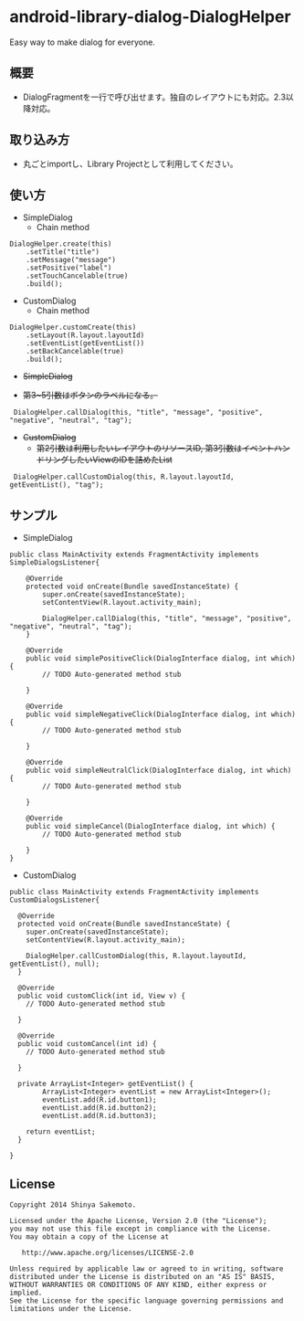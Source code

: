 android-library-dialog-DialogHelper
===================================

Easy way to make dialog for everyone.

## 概要
 * DialogFragmentを一行で呼び出せます。独自のレイアウトにも対応。2.3以降対応。

## 取り込み方
 * 丸ごとimportし、Library Projectとして利用してください。

## 使い方
 * SimpleDialog
   * Chain method

```
DialogHelper.create(this)
    .setTitle("title")
    .setMessage("message")
    .setPositive("label")
    .setTouchCancelable(true)
    .build();
```

* CustomDialog
  * Chain method

```
DialogHelper.customCreate(this)
    .setLayout(R.layout.layoutId)
    .setEventList(getEventList())
    .setBackCancelable(true)
    .build();
```


  * ~~SimpleDialog~~

   * ~~第3~5引数はボタンのラベルになる。~~


```
 DialogHelper.callDialog(this, "title", "message", "positive", "negative", "neutral", "tag");

```

 * ~~CustomDialog~~
   * ~~第2引数は利用したいレイアウトのリソースID, 第3引数はイベントハンドリングしたいViewのIDを詰めたList~~

```
 DialogHelper.callCustomDialog(this, R.layout.layoutId, getEventList(), "tag");
```

## サンプル
* SimpleDialog

```
public class MainActivity extends FragmentActivity implements SimpleDialogsListener{

	@Override
	protected void onCreate(Bundle savedInstanceState) {
		super.onCreate(savedInstanceState);
		setContentView(R.layout.activity_main);

		DialogHelper.callDialog(this, "title", "message", "positive", "negative", "neutral", "tag");
	}

	@Override
	public void simplePositiveClick(DialogInterface dialog, int which) {
		// TODO Auto-generated method stub

	}

	@Override
	public void simpleNegativeClick(DialogInterface dialog, int which) {
		// TODO Auto-generated method stub

	}

	@Override
	public void simpleNeutralClick(DialogInterface dialog, int which) {
		// TODO Auto-generated method stub

	}

	@Override
	public void simpleCancel(DialogInterface dialog, int which) {
		// TODO Auto-generated method stub

	}
}
```

* CustomDialog

```
public class MainActivity extends FragmentActivity implements CustomDialogsListener{

  @Override
  protected void onCreate(Bundle savedInstanceState) {
    super.onCreate(savedInstanceState);
    setContentView(R.layout.activity_main);

    DialogHelper.callCustomDialog(this, R.layout.layoutId, getEventList(), null);
  }

  @Override
  public void customClick(int id, View v) {
    // TODO Auto-generated method stub

  }

  @Override
  public void customCancel(int id) {
    // TODO Auto-generated method stub

  }

  private ArrayList<Integer> getEventList() {
        ArrayList<Integer> eventList = new ArrayList<Integer>();
        eventList.add(R.id.button1);
        eventList.add(R.id.button2);
        eventList.add(R.id.button3);

    return eventList;
  }

}

```

## License

```
Copyright 2014 Shinya Sakemoto.

Licensed under the Apache License, Version 2.0 (the "License");
you may not use this file except in compliance with the License.
You may obtain a copy of the License at

   http://www.apache.org/licenses/LICENSE-2.0

Unless required by applicable law or agreed to in writing, software
distributed under the License is distributed on an "AS IS" BASIS,
WITHOUT WARRANTIES OR CONDITIONS OF ANY KIND, either express or implied.
See the License for the specific language governing permissions and
limitations under the License.
```

